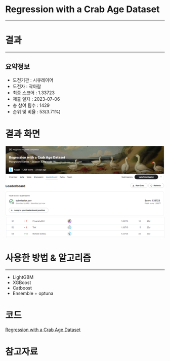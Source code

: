 # Regression with a Crab Age Dataset
***
# 결과
***
## 요약정보
- 도전기관 : 시큐레이어
- 도전자 : 곽아람
- 최종 스코어 : 1.33723
- 제출 일자 : 2023-07-06
- 총 참여 팀수 : 1429
- 순위 및 비율 : 53(3.71%)

# 결과 화면
<img src="https://github.com/Arammmmm/kaggle/blob/5a37f2b62b9af7b0a8be67eaf9c15b19dffd2fcc/Regression%20with%20a%20Crab%20Age%20Dataset/img/score.png">
<img src="https://github.com/Arammmmm/kaggle/blob/5a37f2b62b9af7b0a8be67eaf9c15b19dffd2fcc/Regression%20with%20a%20Crab%20Age%20Dataset/img/leaderboard.png">

# 사용한 방법 & 알고리즘
***
- LightGBM
- XGBoost
- Catboost
- Ensemble + optuna
# 코드
[Regression with a Crab Age Dataset](https://github.com/Arammmmm/kaggle/blob/5a37f2b62b9af7b0a8be67eaf9c15b19dffd2fcc/Regression%20with%20a%20Crab%20Age%20Dataset/Regression%20with%20a%20Crab%20Age%20Dataset.ipynb)
# 참고자료
